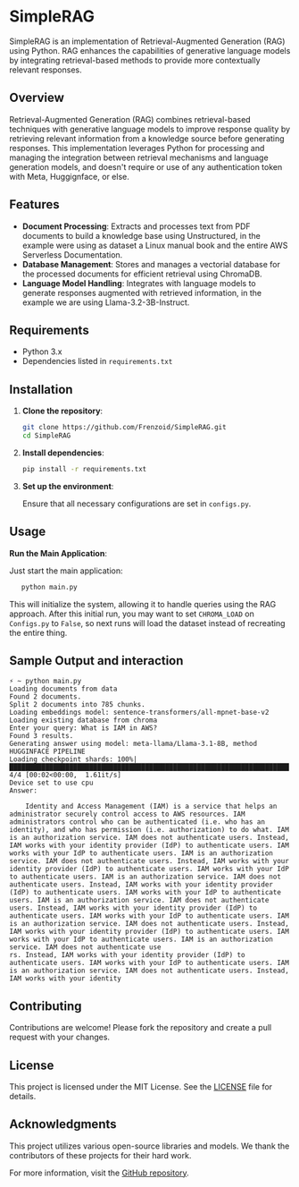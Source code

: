 # SimpleRAG

SimpleRAG is an implementation of Retrieval-Augmented Generation (RAG) using Python. RAG enhances the capabilities of generative language models by integrating retrieval-based methods to provide more contextually relevant responses.

## Overview

Retrieval-Augmented Generation (RAG) combines retrieval-based techniques with generative language models to improve response quality by retrieving relevant information from a knowledge source before generating responses. This implementation leverages Python for processing and managing the integration between retrieval mechanisms and language generation models, and doesn't require or use of any authentication token with Meta, Huggignface, or else.

## Features

- **Document Processing**: Extracts and processes text from PDF documents to build a knowledge base using Unstructured, in the example were using as dataset a Linux manual book and the entire AWS Serverless Documentation.
- **Database Management**: Stores and manages a vectorial database for the processed documents for efficient retrieval using ChromaDB.
- **Language Model Handling**: Integrates with language models to generate responses augmented with retrieved information, in the example we are using Llama-3.2-3B-Instruct.

## Requirements

- Python 3.x
- Dependencies listed in `requirements.txt`

## Installation

1. **Clone the repository**:

   ```bash
   git clone https://github.com/Frenzoid/SimpleRAG.git
   cd SimpleRAG
   ```
2. **Install dependencies**:

   ```bash
   pip install -r requirements.txt
   ```
3. **Set up the environment**:

   Ensure that all necessary configurations are set in `configs.py`.

## Usage

**Run the Main Application**:

   Just start the main application:

```bash
   python main.py
```

   This will initialize the system, allowing it to handle queries using the RAG approach.
   After this initial run, you may want to set `CHROMA_LOAD` on `Configs.py` to `False`, so next runs will load the dataset instead of recreating the entire thing.

## Sample Output and interaction

```
⚡ ~ python main.py
Loading documents from data
Found 2 documents.
Split 2 documents into 785 chunks.
Loading embeddings model: sentence-transformers/all-mpnet-base-v2
Loading existing database from chroma
Enter your query: What is IAM in AWS?
Found 3 results.
Generating answer using model: meta-llama/Llama-3.1-8B, method HUGGINFACE PIPELINE
Loading checkpoint shards: 100%|██████████████████████████████████████████████████████████████████████| 4/4 [00:02<00:00,  1.61it/s]
Device set to use cpu
Answer:

    Identity and Access Management (IAM) is a service that helps an administrator securely control access to AWS resources. IAM administrators control who can be authenticated (i.e. who has an identity), and who has permission (i.e. authorization) to do what. IAM is an authorization service. IAM does not authenticate users. Instead, IAM works with your identity provider (IdP) to authenticate users. IAM works with your IdP to authenticate users. IAM is an authorization service. IAM does not authenticate users. Instead, IAM works with your identity provider (IdP) to authenticate users. IAM works with your IdP to authenticate users. IAM is an authorization service. IAM does not authenticate users. Instead, IAM works with your identity provider (IdP) to authenticate users. IAM works with your IdP to authenticate users. IAM is an authorization service. IAM does not authenticate users. Instead, IAM works with your identity provider (IdP) to authenticate users. IAM works with your IdP to authenticate users. IAM is an authorization service. IAM does not authenticate users. Instead, IAM works with your identity provider (IdP) to authenticate users. IAM works with your IdP to authenticate users. IAM is an authorization service. IAM does not authenticate use
rs. Instead, IAM works with your identity provider (IdP) to authenticate users. IAM works with your IdP to authenticate users. IAM is an authorization service. IAM does not authenticate users. Instead, IAM works with your identity
```

## Contributing

Contributions are welcome! Please fork the repository and create a pull request with your changes.

## License

This project is licensed under the MIT License. See the [LICENSE](https://github.com/Frenzoid/SimpleRAG/blob/master/LICENSE) file for details.

## Acknowledgments

This project utilizes various open-source libraries and models. We thank the contributors of these projects for their hard work.

For more information, visit the [GitHub repository](https://github.com/Frenzoid/SimpleRAG).
